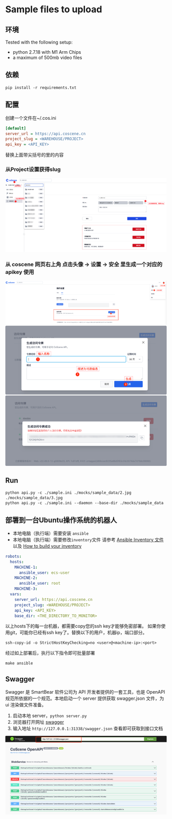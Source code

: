 # Sample files to upload

## 环境

Tested with the following setup:

- python 2.7.18 with M1 Arm Chips
- a maximum of 500mb video files

## 依赖
```shell
pip install -r requirements.txt
```

## 配置
创建一个文件在~/.cos.ini
```ini
[default]
server_url = https://api.coscene.cn
project_slug = <WAREHOUSE/PROJECT>
api_key = <API_KEY>
```
替换上面带尖括号的里的内容

### 从Project设置获得slug
![find slug](img/slug.png)

### 从 coscene 网页右上角 点击头像 -> 设置 -> 安全 里生成一个对应的 apikey 使用
![token1](img/token1.png)
![token2](img/token2.png)
![token3](img/token3.png)

## Run
```shell
python api.py -c ./sample.ini ./mocks/sample_data/2.jpg ./mocks/sample_data/3.jpg
python api.py -c ./sample.ini --daemon --base-dir ./mocks/sample_data
```

## 部署到一台Ubuntu操作系统的机器人
- 本地电脑（执行端）需要安装 `ansible`
- 本地电脑（执行端）需要修改`inventory`文件
请参考 [Ansible Inventory 文件](https://ansible-tran.readthedocs.io/en/latest/docs/intro_inventory.html)
以及 [How to build your inventory](https://docs.ansible.com/ansible/latest/inventory_guide/intro_inventory.html)
```yaml
robots:
  hosts:
    MACHINE-1:
      ansible_user: ecs-user
    MACHINE-2:
      ansible_user: root
    MACHINE-3:
  vars:
    server_url: https://api.coscene.cn
    project_slug: <WAREHOUSE/PROJECT>
    api_key: <API_KEY>
    base_dir: <THE_DIRECTORY_TO_MONITOR>
```
以上hosts下的每一台机器，都需要copy您的ssh key才能够免密部署。
如果你使用git，可能你已经有ssh key了。替换以下的用户，机器ip，端口部分。
```shell
ssh-copy-id -o StrictHostKeyChecking=no <user>@<machine-ip>:<port>
```
经过如上部署后，执行以下指令即可批量部署
```shell
make ansible
```

## Swagger
Swagger 是 SmartBear 软件公司为 API 开发者提供的一套工具，也是 OpenAPI 规范所依据的一个规范。本地启动一个 server 提供获取 swagger.json 文件，为 ui 渲染做文件准备。

1. 启动本地 server，`python server.py` 
2. 浏览器打开网址 [swagger](https://petstore.swagger.io/)
3. 输入地址 `http://127.0.0.1:31338/swagger.json` 查看即可获取到接口文档

![swagger](img/swagger.png)
